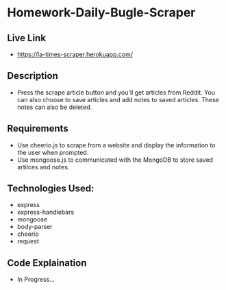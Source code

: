 # Homework-Daily-Bugle-Scraper

## Live Link 
- https://la-times-scraper.herokuapp.com/

## Description
- Press the scrape article button and you'll get articles from Reddit. You can also choose to save articles and add notes to saved articles. These notes can also be deleted.

## Requirements
- Use cheerio.js to scrape from a website and display the information to the user when prompted.
- Use mongoose.js to communicated with the MongoDB to store saved artilces and notes.

## Technologies Used:
- express
- express-handlebars
- mongoose
- body-parser
- cheerio
- request

## Code Explaination
- In Progress...